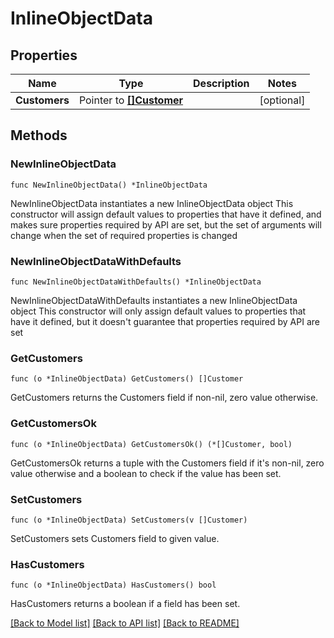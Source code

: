 # InlineObjectData

## Properties

Name | Type | Description | Notes
------------ | ------------- | ------------- | -------------
**Customers** | Pointer to [**[]Customer**](Customer.md) |  | [optional] 

## Methods

### NewInlineObjectData

`func NewInlineObjectData() *InlineObjectData`

NewInlineObjectData instantiates a new InlineObjectData object
This constructor will assign default values to properties that have it defined,
and makes sure properties required by API are set, but the set of arguments
will change when the set of required properties is changed

### NewInlineObjectDataWithDefaults

`func NewInlineObjectDataWithDefaults() *InlineObjectData`

NewInlineObjectDataWithDefaults instantiates a new InlineObjectData object
This constructor will only assign default values to properties that have it defined,
but it doesn't guarantee that properties required by API are set

### GetCustomers

`func (o *InlineObjectData) GetCustomers() []Customer`

GetCustomers returns the Customers field if non-nil, zero value otherwise.

### GetCustomersOk

`func (o *InlineObjectData) GetCustomersOk() (*[]Customer, bool)`

GetCustomersOk returns a tuple with the Customers field if it's non-nil, zero value otherwise
and a boolean to check if the value has been set.

### SetCustomers

`func (o *InlineObjectData) SetCustomers(v []Customer)`

SetCustomers sets Customers field to given value.

### HasCustomers

`func (o *InlineObjectData) HasCustomers() bool`

HasCustomers returns a boolean if a field has been set.


[[Back to Model list]](../README.md#documentation-for-models) [[Back to API list]](../README.md#documentation-for-api-endpoints) [[Back to README]](../README.md)


